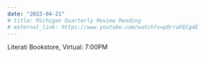 ```yaml
---
date: "2023-04-21"
# title: Michigan Quarterly Review Reading
# external_link: https://www.youtube.com/watch?v=pOrraFECg4E
---
```


Literati Bookstore, Virtual: 7:00PM